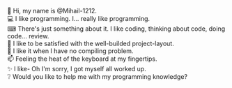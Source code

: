 👋 Hi, my name is @Mihail-1212. \
💻 I like programming. I... really like programming. \
⌨ There's just something about it. I like coding, thinking about code, doing code... review. \
🌱 I like to be satisfied with the well-builded project-layout. \
💞️ I like it when I have no compiling problem. \
📫 Feeling the heat of the keyboard at my fingertips.  \
✨ I like- Oh I'm sorry, I got myself all worked up. \
❔ Would you like to help me with my programming knowledge?

<!---
Mihail-1212/Mihail-1212 is a ✨ special ✨ repository because its `README.md` (this file) appears on your GitHub profile.
You can click the Preview link to take a look at your changes.
--->
